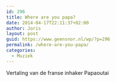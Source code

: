 ```yaml
---
id: 296
title: Where are you papa?
date: 2014-04-17T22:11:37+02:00
author: Joris
layout: post
guid: https://www.geensnor.nl/wp/?p=296
permalink: /where-are-you-papa/
categories:
  - Muziek
---
```

Vertaling van de franse inhaker Papaoutai  
<span class="embed-youtube" style="text-align:center; display: block;"></span>